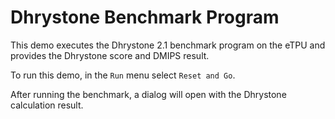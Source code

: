 # Dhrystone Benchmark Program

This demo executes the Dhrystone 2.1 benchmark program on the eTPU and provides the Dhrystone score and DMIPS result.

To run this demo, in the `Run` menu select `Reset and Go`.

After running the benchmark, a dialog will open with the Dhrystone calculation result.
